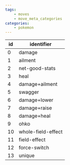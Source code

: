 ```yaml
---
tags:
    - moves
    - move_meta_categories
categories:
    - pokemon
---
```


| id |     identifier     |
|----|--------------------|
| 0  | damage             |
| 1  | ailment            |
| 2  | net-good-stats     |
| 3  | heal               |
| 4  | damage+ailment     |
| 5  | swagger            |
| 6  | damage+lower       |
| 7  | damage+raise       |
| 8  | damage+heal        |
| 9  | ohko               |
| 10 | whole-field-effect |
| 11 | field-effect       |
| 12 | force-switch       |
| 13 | unique             |
